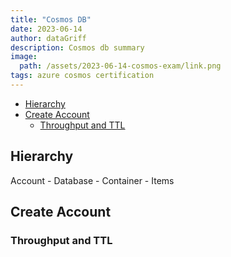 ```yaml
---
title: "Cosmos DB"
date: 2023-06-14
author: dataGriff
description: Cosmos db summary
image:
  path: /assets/2023-06-14-cosmos-exam/link.png
tags: azure cosmos certification
---
```


- [Hierarchy](#hierarchy)
- [Create Account](#create-account)
  - [Throughput and TTL](#throughput-and-ttl)


## Hierarchy 

Account - Database - Container - Items

## Create Account

### Throughput and TTL


